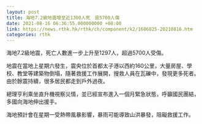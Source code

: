 ```yaml
---
layout: post
title: 海地7.2級地震增至近1300人死　逾5700人傷
date: 2021-08-16 06:36:55.000000000 +08:00
link: https://news.rthk.hk/rthk/ch/component/k2/1606025-20210816.htm
categories: rthk
---
```


海地7.2級地震，死亡人數進一步上升至1297人，超過5700人受傷。

地震在當地上星期六發生，震央位於首都太子港以西約160公里，大量房屋、學校、教堂等建築物倒塌，隨著救援工作展開，搜救人員在瓦礫中，發現更多死者。由於餘震持續，很多居民都走到戶外過夜。

總理亨利乘坐直升機視察災情，並已經宣布進入一個月緊急狀態，呼籲國民團結，多國向海地伸出援手。

海地預計會在星期一受熱帶風暴影響，暴雨可能導致山洪暴發，阻礙救援工作。
